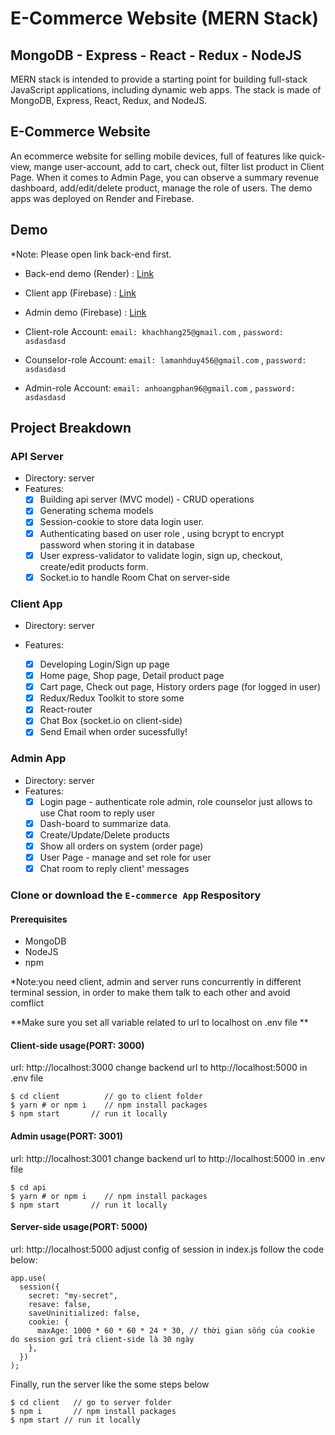 # E-Commerce Website (MERN Stack)

## MongoDB - Express - React - Redux - NodeJS
MERN stack is intended to provide a starting point for building full-stack JavaScript applications, including dynamic web apps. The stack is made of MongoDB, Express, React, Redux, and NodeJS.

## E-Commerce Website
An ecommerce website for selling mobile devices, full of features like quick-view, mange user-account, add to cart, check out, filter list product in Client Page. When it comes to Admin Page, you can observe a summary revenue dashboard, add/edit/delete product, manage the role of users. The demo apps was deployed on Render and Firebase.

## Demo

\*Note: Please open link back-end first.

- Back-end demo (Render) : [Link](https://ecommerceapp-be.onrender.com)
- Client app (Firebase) : [Link](https://clientapp-ecommerceapp.web.app)
- Admin demo (Firebase) : [Link](https://adminapp-ecommerce.web.app)

- Client-role Account: `email: khachhang25@gmail.com` , `password: asdasdasd`
- Counselor-role Account: `email: lamanhduy456@gmail.com` , `password: asdasdasd`
- Admin-role Account: `email: anhoangphan96@gmail.com` , `password: asdasdasd`

## Project Breakdown

### API Server

- Directory: server
- Features:
  - [x] Building api server (MVC model) - CRUD operations
  - [x] Generating schema models
  - [x] Session-cookie to store data login user.
  - [x] Authenticating based on user role , using bcrypt to encrypt password when storing it in database
  - [x] User express-validator to validate login, sign up, checkout, create/edit products form.
  - [x] Socket.io to handle Room Chat on server-side

### Client App

- Directory: server
- Features:

  - [x] Developing Login/Sign up page
  - [x] Home page, Shop page, Detail product page
  - [x] Cart page, Check out page, History orders page (for logged in user)
  - [x] Redux/Redux Toolkit to store some
  - [x] React-router
  - [x] Chat Box (socket.io on client-side)
  - [x] Send Email when order sucessfully!

### Admin App

- Directory: server
- Features:
  - [x] Login page - authenticate role admin, role counselor just allows to use Chat room to reply user
  - [x] Dash-board to summarize data.
  - [x] Create/Update/Delete products
  - [x] Show all orders on system (order page)
  - [x] User Page - manage and set role for user
  - [x] Chat room to reply client' messages

### Clone or download the `E-commerce App` Respository
#### Prerequisites

- MongoDB
- NodeJS
- npm

\*Note:you need client, admin and server runs concurrently in different terminal session, in order to make them talk to each other and avoid comflict

**Make sure you set all variable related to url to localhost on .env file **
#### Client-side usage(PORT: 3000)
url: http://localhost:3000
change backend url to http://localhost:5000 in .env file

```
$ cd client          // go to client folder
$ yarn # or npm i    // npm install packages
$ npm start       // run it locally
```

#### Admin usage(PORT: 3001)
url: http://localhost:3001
change backend url to http://localhost:5000 in .env file

```
$ cd api
$ yarn # or npm i    // npm install packages
$ npm start       // run it locally
```

#### Server-side usage(PORT: 5000)
url: http://localhost:5000
adjust config of session in index.js follow the code below:

```
app.use(
  session({
    secret: "my-secret",
    resave: false,
    saveUninitialized: false,
    cookie: {
      maxAge: 1000 * 60 * 60 * 24 * 30, // thời gian sống của cookie do session gửi trả client-side là 30 ngày
    },
  })
);
```

Finally, run the server like the some steps below

```
$ cd client   // go to server folder
$ npm i       // npm install packages
$ npm start // run it locally
```
